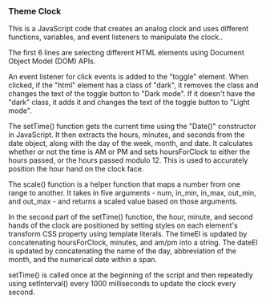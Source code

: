 ### Theme Clock

This is a JavaScript code that creates an analog clock and uses different functions, variables, and event listeners to manipulate the clock..

The first 6 lines are selecting different HTML elements using Document Object Model (DOM) APIs.

An event listener for click events is added to the "toggle" element. When clicked, if the "html" element has a class of "dark", it removes the class and changes the text of the toggle button to "Dark mode". If it doesn't have the "dark" class, it adds it and changes the text of the toggle button to "Light mode".

The setTime() function gets the current time using the "Date()" constructor in JavaScript. It then extracts the hours, minutes, and seconds from the date object, along with the day of the week, month, and date. It calculates whether or not the time is AM or PM and sets hoursForClock to either the hours passed, or the hours passed modulo 12. This is used to accurately position the hour hand on the clock face.

The scale() function is a helper function that maps a number from one range to another. It takes in five arguments - num, in_min, in_max, out_min, and out_max - and returns a scaled value based on those arguments.

In the second part of the setTime() function, the hour, minute, and second hands of the clock are positioned by setting styles on each element's transform CSS property using template literals. The timeEl is updated by concatenating hoursForClock, minutes, and am/pm into a string. The dateEl is updated by concatenating the name of the day, abbreviation of the month, and the numerical date within a span.

setTime() is called once at the beginning of the script and then repeatedly using setInterval() every 1000 milliseconds to update the clock every second.
